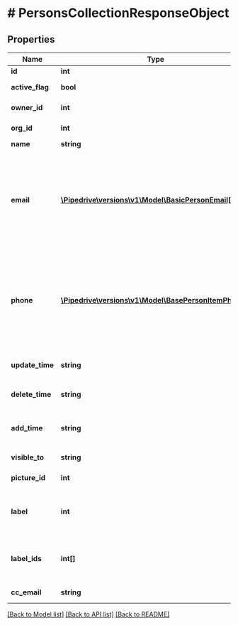 # # PersonsCollectionResponseObject

## Properties

Name | Type | Description | Notes
------------ | ------------- | ------------- | -------------
**id** | **int** | The ID of the person |
**active_flag** | **bool** | Whether the person is active or not |
**owner_id** | **int** | The ID of the owner related to the person |
**org_id** | **int** | The ID of the organization related to the person |
**name** | **string** | The name of the person |
**email** | [**\Pipedrive\versions\v1\Model\BasicPersonEmail[]**](BasicPersonEmail.md) | An email address as a string or an array of email objects related to the person. The structure of the array is as follows: &#x60;[{ \&quot;value\&quot;: \&quot;mail@example.com\&quot;, \&quot;primary\&quot;: \&quot;true\&quot;, \&quot;label\&quot;: \&quot;main\&quot; }]&#x60;. Please note that only &#x60;value&#x60; is required. |
**phone** | [**\Pipedrive\versions\v1\Model\BasePersonItemPhone[]**](BasePersonItemPhone.md) | A phone number supplied as a string or an array of phone objects related to the person. The structure of the array is as follows: &#x60;[{ \&quot;value\&quot;: \&quot;12345\&quot;, \&quot;primary\&quot;: \&quot;true\&quot;, \&quot;label\&quot;: \&quot;mobile\&quot; }]&#x60;. Please note that only &#x60;value&#x60; is required. |
**update_time** | **string** | The last updated date and time of the person. Format: YYYY-MM-DD HH:MM:SS |
**delete_time** | **string** | The date and time this person was deleted. Format: YYYY-MM-DD HH:MM:SS |
**add_time** | **string** | The date and time when the person was added/created. Format: YYYY-MM-DD HH:MM:SS |
**visible_to** | **string** | The visibility group ID of who can see the person |
**picture_id** | **int** | The ID of the picture associated with the item |
**label** | **int** | The label assigned to the person. When the &#x60;label&#x60; field is updated, the &#x60;label_ids&#x60; field value will be overwritten by the &#x60;label&#x60; field value. |
**label_ids** | **int[]** | The IDs of labels assigned to the person. When the &#x60;label_ids&#x60; field is updated, the &#x60;label&#x60; field value will be set to the first value of the &#x60;label_ids&#x60; field. |
**cc_email** | **string** | The BCC email associated with the person |

[[Back to Model list]](../README.md#documentation-for-models) [[Back to API list]](../README.md#documentation-for-api-endpoints) [[Back to README]](../README.md)

